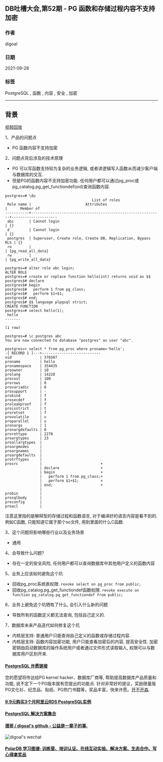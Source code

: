 ## DB吐槽大会,第52期 - PG 函数和存储过程内容不支持加密  
  
### 作者  
digoal  
  
### 日期  
2021-09-28  
  
### 标签  
PostgreSQL , 函数 , 内容 , 安全 , 加密    
  
----  
  
## 背景  
[视频回放](https://www.bilibili.com/video/BV1Uv411T714/)  
  
1、产品的问题点  
- PG 函数内容不支持加密  
  
2、问题点背后涉及的技术原理  
- PG 可以写函数支持较为复杂的业务逻辑, 或者讲逻辑写入函数从而减少客户端与数据库的交互.  
- 但是PG的函数内容不支持加密功能. 任何用户都可以通过pg_proc或pg_catalog.pg_get_functiondef(oid)查询函数内容.    
  
```  
postgres=# \du  
                                        List of roles  
 Role name |                         Attributes                         |      Member of        
-----------+------------------------------------------------------------+---------------------  
 abc       | Cannot login                                               | {}  
 d         | Cannot login                                               | {}  
 postgres  | Superuser, Create role, Create DB, Replication, Bypass RLS | {}  
 ro        |                                                            | {pg_read_all_data}  
 rw        |                                                            | {pg_write_all_data}  
  
postgres=# alter role abc login;  
ALTER ROLE  
postgres=# create or replace function hello(int) returns void as $$  
postgres$# declare  
postgres$# begin  
postgres$#   perform 1 from pg_class;  
postgres$#   perform $1+$1;  
postgres$# end;  
postgres$# $$ language plpgsql strict;  
CREATE FUNCTION  
postgres=# select hello(1);  
 hello   
-------  
   
(1 row)  
  
postgres=# \c postgres abc  
You are now connected to database "postgres" as user "abc".  
  
postgres=> select * from pg_proc where proname='hello';  
-[ RECORD 1 ]---+---------------------------  
oid             | 376507  
proname         | hello  
pronamespace    | 354435  
proowner        | 10  
prolang         | 14228  
procost         | 100  
prorows         | 0  
provariadic     | 0  
prosupport      | -  
prokind         | f  
prosecdef       | f  
proleakproof    | f  
proisstrict     | t  
proretset       | f  
provolatile     | v  
proparallel     | u  
pronargs        | 1  
pronargdefaults | 0  
prorettype      | 2278  
proargtypes     | 23  
proallargtypes  |   
proargmodes     |   
proargnames     |   
proargdefaults  |   
protrftypes     |   
prosrc          |                           +  
                | declare                   +  
                | begin                     +  
                |   perform 1 from pg_class;+  
                |   perform $1+$1;          +  
                | end;                      +  
                |   
probin          |   
prosqlbody      |   
proconfig       |   
proacl          |   
```  
  
注意这里指的是解释型的存储过程和函数语言, 对于编译好的语言内容是看不到的.  例如C函数, 只能知道它属于那个so文件, 用到里面的什么C函数.  
  
3、这个问题将影响哪些行业以及业务场景  
- 通用  
  
4、会导致什么问题?  
- 存在一定的安全风险, 任何用户都可以查询数据库中其他用户定义的函数内容  
  
5、业务上应该如何避免这个坑  
- 回收pg_proc系统表权限. `revoke select on pg_proc from public; `  
- 回收pg_catalog.pg_get_functiondef函数权限. `revoke execute on function pg_catalog.pg_get_functiondef from public; `  
  
6、业务上避免这个坑牺牲了什么, 会引入什么新的问题  
- 导致所有的函数定义都无法查询, 包括自己定义的.   
  
7、数据库未来产品迭代如何修复这个坑  
- 内核层支持: 普通用户只能查询自己定义的函数或存储过程内容.   
- 内核层支持: 函数内容加密功能, 用户只能查看加密后的内容, 提高安全性. 加密密钥由启动数据库的操作系统用户或者通过文件形式读取输入, 权限可以与数据库用户区别开来.     
  
    
  
#### [PostgreSQL 许愿链接](https://github.com/digoal/blog/issues/76 "269ac3d1c492e938c0191101c7238216")
您的愿望将传达给PG kernel hacker、数据库厂商等, 帮助提高数据库产品质量和功能, 说不定下一个PG版本就有您提出的功能点. 针对非常好的提议，奖励限量版PG文化衫、纪念品、贴纸、PG热门书籍等，奖品丰富，快来许愿。[开不开森](https://github.com/digoal/blog/issues/76 "269ac3d1c492e938c0191101c7238216").  
  
  
#### [9.9元购买3个月阿里云RDS PostgreSQL实例](https://www.aliyun.com/database/postgresqlactivity "57258f76c37864c6e6d23383d05714ea")
  
  
#### [PostgreSQL 解决方案集合](https://yq.aliyun.com/topic/118 "40cff096e9ed7122c512b35d8561d9c8")
  
  
#### [德哥 / digoal's github - 公益是一辈子的事.](https://github.com/digoal/blog/blob/master/README.md "22709685feb7cab07d30f30387f0a9ae")
  
  
![digoal's wechat](../pic/digoal_weixin.jpg "f7ad92eeba24523fd47a6e1a0e691b59")
  
  
#### [PolarDB 学习图谱: 训练营、培训认证、在线互动实验、解决方案、生态合作、写心得拿奖品](https://www.aliyun.com/database/openpolardb/activity "8642f60e04ed0c814bf9cb9677976bd4")
  
